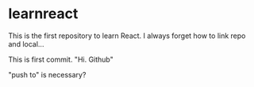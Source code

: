 # learnreact
This is the first repository to learn React. I always forget how to link repo and local...

This is first commit. "Hi. Github"

"push to" is necessary?
